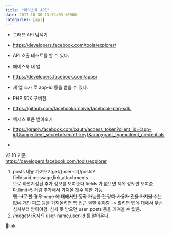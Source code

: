 ```yaml
---
title: "페이스북 API"
date: 2017-10-30 13:32:03 +0900
categories: [api]
---
```


- 그래프 API 탐색기
- https://developers.facebook.com/tools/explorer/
- API 호출 테스트를 할 수 있다.

- 페이스북 내 앱
- https://developers.facebook.com/apps/
- 새 앱 추가 로 app-id 등을 받을 수 있다.

- PHP SDK 구버전
- https://github.com/facebookarchive/facebook-php-sdk 

- 액세스 토큰 받아오기
- https://graph.facebook.com/oauth/access_token?client_id={app-id}&amp;client_secret={secret-key}&amp;grant_type=client_credentials

-   


  
v2.10 기준.  
https://developers.facebook.com/tools/explorer  
1. posts 내용 가져오기get/{user-id}/posts?fields=id,message,link,attachments  
으로 하면지정된 추가 정보를 보여준다.fields 가 없으면 제목 정도만 보여준다.limit=5 처럼 추가해서 가져올 갯수 제한 가능.  
<strike>앱-id로 할 경우 page 에 대해서만 동작 가능한 것 같다.</strike><strike>사용자 것을 가져올 수는 없네.</strike>개인 피드 등을 가져올려면 앱 접근 권한 줘야함 -&gt; 할려면 앱에 대해서 우선 심사부터 받아야함. 심사 못 받으면 user_posts 등을 가져올 수 없음.  
2. /meget사용자의 user-name,user-id 를 알아온다.  



[🔗link](http://www.mins01.com/mh/tech/read/1121)